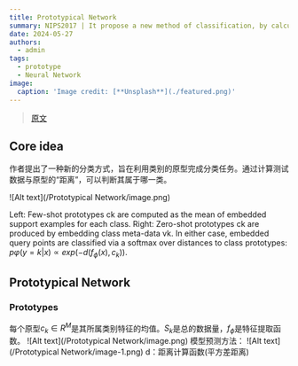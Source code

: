 ```yaml
---
title: Prototypical Network
summary: NIPS2017 | It propose a new method of classification, by calculating the distance between instance and prototype.
date: 2024-05-27
authors:
  - admin
tags:
  - prototype
  - Neural Network
image:
  caption: 'Image credit: [**Unsplash**](./featured.png)'
---
```

> [原文](http://arxiv.org/abs/1703.05175)
## Core idea

作者提出了一种新的分类方式，旨在利用类别的原型完成分类任务。通过计算测试数据与原型的“距离”，可以判断其属于哪一类。

![Alt text](/Prototypical Network/image.png)

Left: Few-shot prototypes ck are computed as the mean of embedded support examples for each class. Right: Zero-shot prototypes ck are produced by embedding class meta-data vk. In either case, embedded query points are classified via a softmax over distances to class prototypes: $p\varphi(y = k|x) ∝ exp(−d(f_{\phi}(x), c_k))$.

## Prototypical Network

### Prototypes

每个原型$c_k \in R^M$是其所属类别特征的均值。$S_k$是总的数据量，$f_{\phi}$是特征提取函数。
![Alt text](/Prototypical Network/image.png)
模型预测方法：
![Alt text](/Prototypical Network/image-1.png)
d：距离计算函数(平方差距离)
